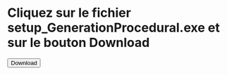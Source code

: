<h1>Cliquez sur le fichier setup_GenerationProcedural.exe et sur le bouton Download</h1> <button>Download</button>
